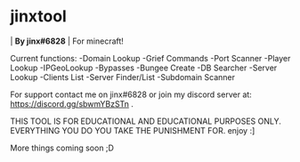 # jinxtool
| **By jinx#6828** | For minecraft!

Current functions:
-Domain Lookup
-Grief Commands
-Port Scanner
-Player Lookup
-IPGeoLookup
-Bypasses
-Bungee Create
-DB Searcher
-Server Lookup
-Clients List
-Server Finder/List
-Subdomain Scanner

For support contact me on jinx#6828 or join my discord server at: https://discord.gg/sbwmYBzSTn .

THIS TOOL IS FOR EDUCATIONAL AND EDUCATIONAL PURPOSES ONLY. EVERYTHING YOU DO YOU TAKE THE PUNISHMENT FOR. enjoy :]

More things coming soon ;D
